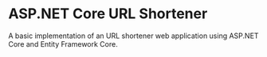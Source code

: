 # ASP.NET Core URL Shortener
A basic implementation of an URL shortener web application using ASP.NET Core and Entity Framework Core.
